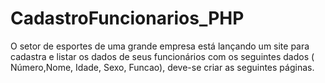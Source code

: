# CadastroFuncionarios_PHP
O setor de esportes de uma grande empresa está lançando um site para cadastra e listar os dados de seus funcionários com os seguintes dados ( Número,Nome, Idade, Sexo, Funcao), deve-se criar as seguintes páginas.
